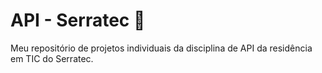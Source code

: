 # API - Serratec 🔗
Meu repositório de projetos individuais da disciplina de API da residência em TIC do Serratec.
